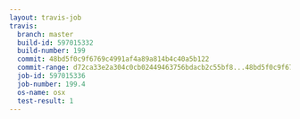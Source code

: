 ```yaml
---
layout: travis-job
travis:
  branch: master
  build-id: 597015332
  build-number: 199
  commit: 48bd5f0c9f6769c4991af4a89a814b4c40a5b122
  commit-range: d72ca33e2a304c0cb02449463756bdacb2c55bf8...48bd5f0c9f6769c4991af4a89a814b4c40a5b122
  job-id: 597015336
  job-number: 199.4
  os-name: osx
  test-result: 1
---
```

